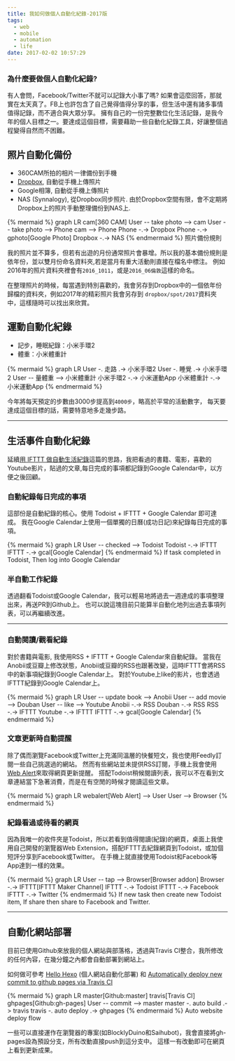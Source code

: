 ```yaml
---
title: 我如何做個人自動化紀錄-2017版
tags:
  - web
  - mobile
  - automation
  - life
date: 2017-02-02 10:57:29
---
```


### 為什麼要做個人自動化紀錄?

有人會問，Facebook/Twitter不就可以記錄大小事了嗎? 如果會這麼回答，那就實在太天真了。FB上也許包含了自己覺得值得分享的事，但生活中還有諸多事情值得記錄，而不適合與大眾分享。
擁有自己的一份完整數位化生活記錄，是我今年的個人目標之一。要達成這個目標，需要藉助一些自動化紀錄工具，好讓整個過程變得自然而不困難。

## 照片自動化備份

* 360CAM所拍的相片一律備份到手機
* [Dropbox](http://www.dropbox.com/), 自動從手機上傳照片
* Google相簿, 自動從手機上傳照片
* NAS (Synnalogy), 從Dropbox同步照片. 由於Dropbox空間有限，會不定期將Dropbox上的照片手動整理備份到NAS上.

{% mermaid %}
graph LR
cam[360 CAM]
User -- take photo --> cam
User -- take photo --> Phone
cam --> Phone
Phone -.-> Dropbox
Phone -.-> gphoto[Google Photo]
Dropbox -.-> NAS
{% endmermaid %}
照片備份規則

我的照片並不算多，但若有出遊的月份通常照片會暴增。所以我的基本備份規則是依年份，並以雙月份命名資料夾,若是當月有重大活動則直接在檔名中標注。
例如2016年的照片資料夾裡會有`2016_1011`，或是`2016_06倫敦`這樣的命名。

在整理照片的時候，每當遇到特別喜歡的，我會另存到Dropbox中的一個依年份歸檔的資料夾，例如2017年的精彩照片我會另存到 `dropbox/spot/2017`資料夾中，這樣隨時可以找出來欣賞。

## 運動自動化紀錄

* 記步，睡眠紀錄：小米手環2
* 體重：小米體重計

{% mermaid %}
graph LR
User -. 走路 .-> 小米手環2
User -. 睡覺 .-> 小米手環2
User -- 量體重 --> 小米體重計
小米手環2 -.-> 小米運動App
小米體重計 -.-> 小米運動App
{% endmermaid %}

今年將每天預定的步數由3000步提高到`4000步`，略高於平常的活動數字，
每天要達成這個目標的話，需要特意地多走幾步路。

----

## 生活事件自動化紀錄

延續[用 IFTTT 做自動生活紀錄](https://blog.gasolin.idv.tw/2015/02/28/%E7%94%A8-IFTTT-%E5%81%9A%E8%87%AA%E5%8B%95%E7%94%9F%E6%B4%BB%E7%B4%80%E9%8C%84-LifeLog/)這篇的思路，我把看過的書籍、電影，喜歡的Youtube影片，貼過的文章,每日完成的事項都記錄到Google Calendar中，以方便之後回顧。

### 自動紀錄每日完成的事項

這部份是自動紀錄的核心。使用 Todoist + IFTTT + Google Calendar 即可達成。
我在Google Calendar上使用一個單獨的日曆(成功日記)來紀錄每日完成的事項。

{% mermaid %}
graph LR
User -- checked --> Todoist
Todoist -.-> IFTTT
IFTTT -.-> gcal[Google Calendar]
{% endmermaid %}
If task completed in Todoist, Then log into Google Calendar

### 半自動工作紀錄

透過翻看Todoist或Google Calendar，我可以輕易地將過去一週達成的事項整理出來，再送PR到Github上。
也可以說這塊目前只能算半自動化地列出過去事項列表，可以再繼續改進。

----

### 自動閱讀/觀看紀錄

對於書籍與電影, 我使用RSS + IFTTT + Google Calendar來自動紀錄。
當我在Anobii或豆瓣上修改狀態，Anobii或豆瓣的RSS也跟著改變，這時IFTTT會將RSS中的新事項紀錄到Google Calendar上。
對於Youtube上like的影片，也會透過IFTTT紀錄到Google Calendar上。

{% mermaid %}
graph LR
User -- update book --> Anobii
User -- add movie --> Douban
User -- like --> Youtube
Anobii -.-> RSS
Douban -.-> RSS
RSS -.-> IFTTT
Youtube -.-> IFTTT
IFTTT -.-> gcal[Google Calendar]
{% endmermaid %}

### 文章更新時自動提醒

除了偶而瀏覽Facebook或Twitter上充滿同溫層的快餐短文，我也使用Feedly訂閱一些自己挑選過的網站。
然而有些網站並未提供RSS訂閱，手機上我會使用[Web Alert](https://play.google.com/store/apps/details?id=me.webalert)來取得網頁更新提醒。
搭配Todoist稍候閱讀列表，我可以不在看到文章連結當下急著消費，而是在有空閒的時候才閱讀這些文章。

{% mermaid %}
graph LR
webalert[Web Alert] --> User
User --> Browser
{% endmermaid %}

### 紀錄看過或待看的網頁

因為我唯一的收件夾是Todoist，所以若看到值得閱讀(紀錄)的網頁，桌面上我使用自己開發的瀏覽器Web Extension，搭配IFTTT去紀錄網頁到Todoist，或加個短評分享到Facebook或Twitter。
在手機上就直接使用Todoist和Facebook等App達到一樣的效果。

{% mermaid %}
graph LR
User -- tap --> Browser[Browser addon]
Browser -.-> IFTTT[IFTTT Maker Channel]
IFTTT -.-> Todoist
IFTTT -.-> Facebook
IFTTT -.-> Twitter
{% endmermaid %}
If new task then create new Todoist item, If share then share to Facebook and Twitter.

----

## 自動化網站部署

目前已使用Github來放我的個人網站與部落格，透過與Travis CI整合，我所修改的任何內容，在幾分鐘之內都會自動部署到網站上。

如何做可參考 [Hello Hexo](https://blog.gasolin.idv.tw/2016/09/18/hello-world/) (個人網站自動化部署) 和 [Automatically deploy new commit to github pages via Travis CI](https://blog.gasolin.idv.tw/2017/01/03/ghpage-auto-deploy/)

{% mermaid %}
graph LR
master[Github:master]
travis[Travis CI]
ghpages[Github:gh-pages]
User -- commit --> master
master -. auto build .-> travis
travis -.  auto deploy .-> ghpages
{% endmermaid %}
Auto website deploy flow

一些可以直接運作在瀏覽器的專案(如BlocklyDuino和Saihubot)，我會直接將gh-pages設為預設分支，所有改動直接push到這分支中。
這樣一有改動即可在網頁上看到更新成果。
